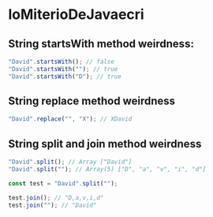 # loMiterioDeJavaecri

## String startsWith method weirdness:

```javascript
"David".startsWith(); // false
"David".startsWith(""); // true
"David".startsWith("D"); // true
```

## String replace method weirdness

```javascript
"David".replace("", "X"); // XDavid
```

## String split and join method weirdness

```javascript
"David".split(); // Array ["David"]
"David".split(""); // Array(5) ["D", "a", "v", "i", "d"]

const test = "David".split("");

test.join(); // "D,a,v,i,d"
test.join(""); // "David"
```
